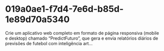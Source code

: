 # 019a0ae1-f7d4-7e6d-b85d-1e89d70a5340
Crie um aplicativo web completo em formato de página responsiva (mobile e desktop) chamado “PredictFuturo”, que gera e envia relatórios diários de previsões de futebol com inteligência art...
